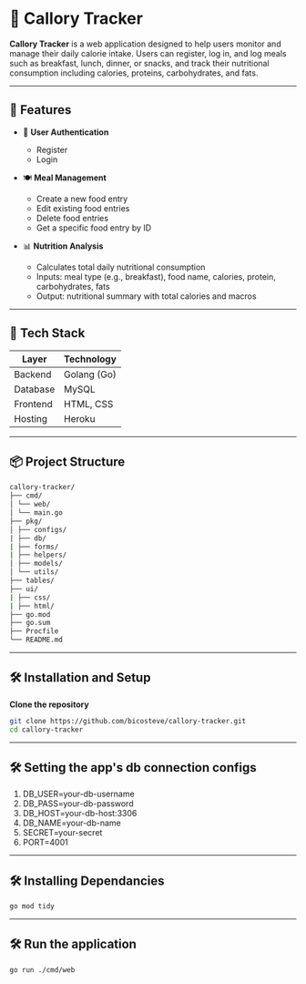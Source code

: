 # 🥗 Callory Tracker

**Callory Tracker** is a web application designed to help users monitor and manage their daily calorie intake. Users can register, log in, and log meals such as breakfast, lunch, dinner, or snacks, and track their nutritional consumption including calories, proteins, carbohydrates, and fats.

---

## 🚀 Features

- 🔐 **User Authentication**

  - Register
  - Login

- 🍽 **Meal Management**

  - Create a new food entry
  - Edit existing food entries
  - Delete food entries
  - Get a specific food entry by ID

- 📊 **Nutrition Analysis**
  - Calculates total daily nutritional consumption
  - Inputs: meal type (e.g., breakfast), food name, calories, protein, carbohydrates, fats
  - Output: nutritional summary with total calories and macros

---

## 🧰 Tech Stack

| Layer    | Technology  |
| -------- | ----------- |
| Backend  | Golang (Go) |
| Database | MySQL       |
| Frontend | HTML, CSS   |
| Hosting  | Heroku      |

---

## 📦 Project Structure

```bash
callory-tracker/
├── cmd/
│ └── web/
│ └── main.go
├── pkg/
│ ├── configs/
| ├── db/
| ├── forms/
| ├── helpers/
│ ├── models/
│ └── utils/
├── tables/
├── ui/
| ├── css/
| ├── html/
├── go.mod
├── go.sum
├── Procfile
└── README.md
```

---

## 🛠️ Installation and Setup

**Clone the repository**

```bash
git clone https://github.com/bicosteve/callory-tracker.git
cd callory-tracker

```

---

## 🛠️ Setting the app's db connection configs

1. DB_USER=your-db-username
2. DB_PASS=your-db-password
3. DB_HOST=your-db-host:3306
4. DB_NAME=your-db-name
5. SECRET=your-secret
6. PORT=4001

---

## 🛠️ Installing Dependancies

```bash
go mod tidy
```

---

## 🛠️ Run the application

```bash
go run ./cmd/web
```
